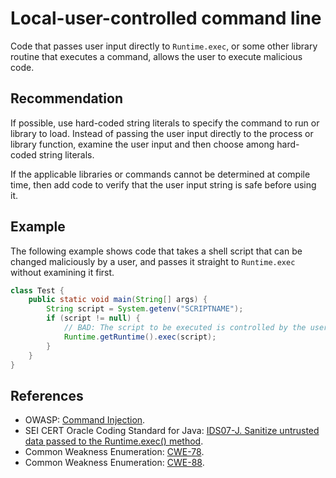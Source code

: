 # Local-user-controlled command line
Code that passes user input directly to `Runtime.exec`, or some other library routine that executes a command, allows the user to execute malicious code.


## Recommendation
If possible, use hard-coded string literals to specify the command to run or library to load. Instead of passing the user input directly to the process or library function, examine the user input and then choose among hard-coded string literals.

If the applicable libraries or commands cannot be determined at compile time, then add code to verify that the user input string is safe before using it.


## Example
The following example shows code that takes a shell script that can be changed maliciously by a user, and passes it straight to `Runtime.exec` without examining it first.


```java
class Test {
    public static void main(String[] args) {
        String script = System.getenv("SCRIPTNAME");
        if (script != null) {
            // BAD: The script to be executed is controlled by the user.
            Runtime.getRuntime().exec(script);
        }
    }
}
```

## References
* OWASP: [Command Injection](https://www.owasp.org/index.php/Command_Injection).
* SEI CERT Oracle Coding Standard for Java: [IDS07-J. Sanitize untrusted data passed to the Runtime.exec() method](https://wiki.sei.cmu.edu/confluence/display/java/IDS07-J.+Sanitize+untrusted+data+passed+to+the+Runtime.exec()+method).
* Common Weakness Enumeration: [CWE-78](https://cwe.mitre.org/data/definitions/78.html).
* Common Weakness Enumeration: [CWE-88](https://cwe.mitre.org/data/definitions/88.html).
